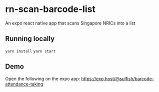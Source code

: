 # rn-scan-barcode-list
An expo react native app that scans Singapore NRICs into a list

## Running locally
`yarn install`
`yarn start`

## Demo
Open the following on the expo app:
 https://exp.host/@sulfish/barcode-attendance-taking
